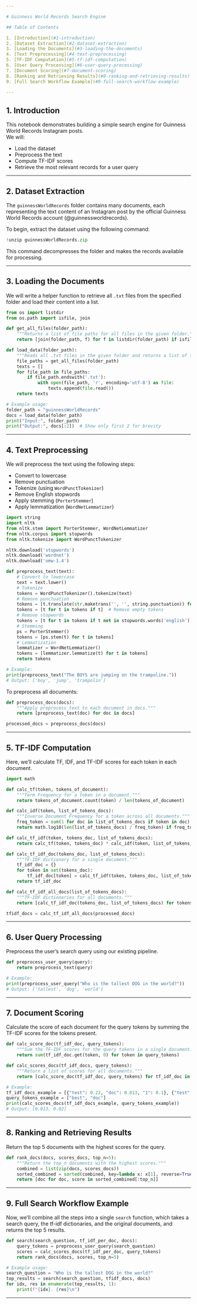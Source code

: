```yaml
---

# Guinness World Records Search Engine

## Table of Contents

1. [Introduction](#1-introduction)
2. [Dataset Extraction](#2-dataset-extraction)
3. [Loading the Documents](#3-loading-the-documents)
4. [Text Preprocessing](#4-text-preprocessing)
5. [TF-IDF Computation](#5-tf-idf-computation)
6. [User Query Processing](#6-user-query-processing)
7. [Document Scoring](#7-document-scoring)
8. [Ranking and Retrieving Results](#8-ranking-and-retrieving-results)
9. [Full Search Workflow Example](#9-full-search-workflow-example)

---
```


## 1. Introduction

This notebook demonstrates building a simple search engine for Guinness World Records Instagram posts.  
We will:

- Load the dataset
- Preprocess the text
- Compute TF-IDF scores
- Retrieve the most relevant records for a user query

---

## 2. Dataset Extraction

The `guinnessWorldRecords` folder contains many documents, each representing the text content of an Instagram post by the official Guinness World Records account (@guinnessworldrecords).

To begin, extract the dataset using the following command:

```python
!unzip guinnessWorldRecords.zip
```

This command decompresses the folder and makes the records available for processing.

---

## 3. Loading the Documents

We will write a helper function to retrieve all `.txt` files from the specified folder and load their content into a list.

```python
from os import listdir
from os.path import isfile, join

def get_all_files(folder_path):
    """Returns a list of file paths for all files in the given folder."""
    return [join(folder_path, f) for f in listdir(folder_path) if isfile(join(folder_path, f))]

def load_data(folder_path):
    """Reads all .txt files in the given folder and returns a list of texts."""
    file_paths = get_all_files(folder_path)
    texts = []
    for file_path in file_paths:
        if file_path.endswith('.txt'):
            with open(file_path, 'r', encoding='utf-8') as file:
                texts.append(file.read())
    return texts

# Example usage:
folder_path = "guinnessWorldRecords"
docs = load_data(folder_path)
print("Input:", folder_path)
print("Output:", docs[:2])  # Show only first 2 for brevity
```

---

## 4. Text Preprocessing

We will preprocess the text using the following steps:

- Convert to lowercase
- Remove punctuation
- Tokenize (using `WordPunctTokenizer`)
- Remove English stopwords
- Apply stemming (`PorterStemmer`)
- Apply lemmatization (`WordNetLemmatizer`)

```python
import string
import nltk
from nltk.stem import PorterStemmer, WordNetLemmatizer
from nltk.corpus import stopwords
from nltk.tokenize import WordPunctTokenizer

nltk.download('stopwords')
nltk.download('wordnet')
nltk.download('omw-1.4')

def preprocess_text(text):
    # Convert to lowercase
    text = text.lower()
    # Tokenize
    tokens = WordPunctTokenizer().tokenize(text)
    # Remove punctuation
    tokens = [t.translate(str.maketrans('', '', string.punctuation)) for t in tokens]
    tokens = [t for t in tokens if t]  # Remove empty tokens
    # Remove stopwords
    tokens = [t for t in tokens if t not in stopwords.words('english')]
    # Stemming
    ps = PorterStemmer()
    tokens = [ps.stem(t) for t in tokens]
    # Lemmatization
    lemmatizer = WordNetLemmatizer()
    tokens = [lemmatizer.lemmatize(t) for t in tokens]
    return tokens

# Example:
print(preprocess_text("The BOYS are jumping on the trampoline."))
# Output: ['boy', 'jump', 'trampolin']
```

To preprocess all documents:

```python
def preprocess_docs(docs):
    """Apply preprocess_text to each document in docs."""
    return [preprocess_text(doc) for doc in docs]

processed_docs = preprocess_docs(docs)
```

---

## 5. TF-IDF Computation

Here, we’ll calculate TF, IDF, and TF-IDF scores for each token in each document.

```python
import math

def calc_tf(token, tokens_of_document):
    """Term Frequency for a token in a document."""
    return tokens_of_document.count(token) / len(tokens_of_document)

def calc_idf(token, list_of_tokens_docs):
    """Inverse Document Frequency for a token across all documents."""
    freq_token = sum(1 for doc in list_of_tokens_docs if token in doc)
    return math.log10(len(list_of_tokens_docs) / freq_token) if freq_token else 0

def calc_tf_idf(token, tokens_doc, list_of_tokens_docs):
    return calc_tf(token, tokens_doc) * calc_idf(token, list_of_tokens_docs)

def calc_tf_idf_doc(tokens_doc, list_of_tokens_docs):
    """TF-IDF dictionary for a single document."""
    tf_idf_doc = {}
    for token in set(tokens_doc):
        tf_idf_doc[token] = calc_tf_idf(token, tokens_doc, list_of_tokens_docs)
    return tf_idf_doc

def calc_tf_idf_all_docs(list_of_tokens_docs):
    """TF-IDF dictionaries for all documents."""
    return [calc_tf_idf_doc(tokens_doc, list_of_tokens_docs) for tokens_doc in list_of_tokens_docs]

tfidf_docs = calc_tf_idf_all_docs(processed_docs)
```

---

## 6. User Query Processing

Preprocess the user’s search query using our existing pipeline.

```python
def preprocess_user_query(query):
    return preprocess_text(query)

# Example:
print(preprocess_user_query("Who is the tallest DOG in the world?"))
# Output: ['tallest', 'dog', 'world']
```

---

## 7. Document Scoring

Calculate the score of each document for the query tokens by summing the TF-IDF scores for the tokens present.

```python
def calc_score_doc(tf_idf_doc, query_tokens):
    """Sum the TF-IDF scores for the query tokens in a single document."""
    return sum(tf_idf_doc.get(token, 0) for token in query_tokens)

def calc_scores_docs(tf_idf_docs, query_tokens):
    """Return a list of scores for all documents."""
    return [calc_score_doc(tf_idf_doc, query_tokens) for tf_idf_doc in tf_idf_docs]

# Example:
tf_idf_docs_example = [{"test": 0.22, "doc": 0.013, "1": 0.1}, {"test": 0.4, "doc": 0.02, "2": 0.9}]
query_tokens_example = ["best", "doc"]
print(calc_scores_docs(tf_idf_docs_example, query_tokens_example))
# Output: [0.013, 0.02]
```

---

## 8. Ranking and Retrieving Results

Return the top 5 documents with the highest scores for the query.

```python
def rank_docs(docs, scores_docs, top_n=5):
    """Return the top_n documents with the highest scores."""
    combined = list(zip(docs, scores_docs))
    sorted_combined = sorted(combined, key=lambda x: x[1], reverse=True)
    return [doc for doc, score in sorted_combined[:top_n]]
```

---

## 9. Full Search Workflow Example

Now, we’ll combine all the steps into a single `search` function, which takes a search query, the tf-idf dictionaries, and the original documents, and returns the top 5 results.

```python
def search(search_question, tf_idf_per_doc, docs):
    query_tokens = preprocess_user_query(search_question)
    scores = calc_scores_docs(tf_idf_per_doc, query_tokens)
    return rank_docs(docs, scores, top_n=5)

# Example usage:
search_question = "Who is the tallest DOG in the world?"
top_results = search(search_question, tfidf_docs, docs)
for idx, res in enumerate(top_results, 1):
    print(f"{idx}. {res}\n")
```

---
